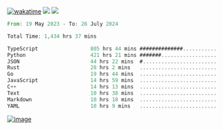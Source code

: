 [![wakatime](https://wakatime.com/badge/user/00eead22-fb14-4dd0-ab8a-3625cafbd50d.svg)](https://wakatime.com/@00eead22-fb14-4dd0-ab8a-3625cafbd50d)
![](https://komarev.com/ghpvc/?username=flatypus)
![](https://pixel.flatypus.me/flatypus?type=tracker)
<!--START_SECTION:waka-->

```rust
From: 19 May 2023 - To: 26 July 2024

Total Time: 1,434 hrs 37 mins

TypeScript                 805 hrs 44 mins ##############...........   55.96 %
Python                     421 hrs 21 mins #######..................   29.26 %
JSON                       44 hrs 22 mins  #........................   03.08 %
Rust                       28 hrs 2 mins   .........................   01.95 %
Go                         19 hrs 44 mins  .........................   01.37 %
JavaScript                 14 hrs 59 mins  .........................   01.04 %
C++                        14 hrs 13 mins  .........................   00.99 %
Text                       10 hrs 38 mins  .........................   00.74 %
Markdown                   10 hrs 18 mins  .........................   00.72 %
YAML                       10 hrs 9 mins   .........................   00.71 %
```

<!--END_SECTION:waka-->
[<img alt="image" src="https://github.com/flatypus/flatypus/assets/68029599/0a302dc1-501c-43a0-ae8d-37ec4817f3bd">](https://flatypus.me)

